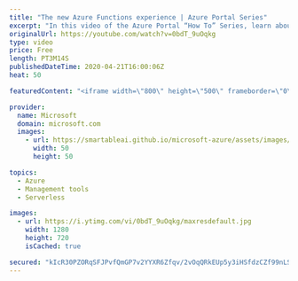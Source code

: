 ```yaml
---
title: "The new Azure Functions experience | Azure Portal Series"
excerpt: "In this video of the Azure Portal “How To” Series, learn about the new and improved way to create and manage Azure Functions using the Azure Portal.   Try out these features in the Azure portal: https://portal.azure.com    Keep connected on Twitter: https://twitter.com/AzurePortal    And make sure to"
originalUrl: https://youtube.com/watch?v=0bdT_9uOqkg
type: video
price: Free
length: PT3M14S
publishedDateTime: 2020-04-21T16:00:06Z
heat: 50

featuredContent: "<iframe width=\"800\" height=\"500\" frameborder=\"0\" src=\"https://www.youtube.com/embed/0bdT_9uOqkg\" allow=\"accelerometer; autoplay; encrypted-media; gyroscope; picture-in-picture\" allowfullscreen></iframe>"

provider:
  name: Microsoft
  domain: microsoft.com
  images:
    - url: https://smartableai.github.io/microsoft-azure/assets/images/organizations/microsoft.com-50x50.jpg
      width: 50
      height: 50

topics:
  - Azure
  - Management tools
  - Serverless

images:
  - url: https://i.ytimg.com/vi/0bdT_9uOqkg/maxresdefault.jpg
    width: 1280
    height: 720
    isCached: true

secured: "kIcR30PZORqSFJPvfQmGP7v2YYXR6Zfqv/2vOqQRkEUp5y3iHSfdzCZf99nLSa6zpti5IvPrHjdbWLhrSGlaOGwcRjFtHsDGPJntpET5yTojxq2q+2R5KE1JEcir/0yaI7U+admo1m7iR651vDIZAKBcWyJI5NyynbM2zKtdJ6ixVNWPkpSRWd8FmbPIJkQssSEY1xZwjNOmD6Lu/8l1hONM9yR+oOadnuSIqGlGMTYGQAx1HuWrXcAN/P0aJBIqtOmc3qLNaZJbzOQ7OgBjVsVcXvOTC6Th0DeO7IU6XPv6NCMOhmH7u4mZQP0hnL/IsR8DX260PYzzEEYqTaUSCwT1RT7Yj/Noq6ZqDq3HWemUM6UBCKDBZZH1HvcAaGI4sNNWTEXfyUnUnlrOfNK+aN289XiUWcwfPJdCrmrr37M=;3UeGuqSnnr+BppMvSGxl9g=="
---
```


